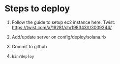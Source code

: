# Steps to deploy

1. Follow the guide to setup ec2 instance here.
   Twist: https://twist.com/a/19281/ch/198343/t/3009344/

2. Add/update server on config/deploy/solana.rb
3. Commit to github
4. `bin/deploy`
